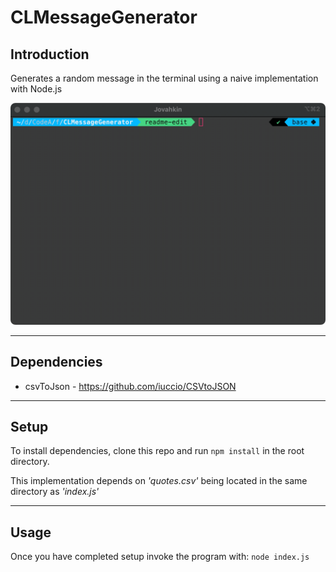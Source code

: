 # CLMessageGenerator

## Introduction

Generates a random message in the terminal using a naive implementation with Node.js

![Usage Demo](./demo/demo.gif)


---

## Dependencies

- csvToJson - <https://github.com/iuccio/CSVtoJSON>

---

## Setup

To install dependencies, clone this repo and run `npm install` in the root directory.

This implementation depends on *'quotes.csv'* being located in the same directory as *'index.js'*


---

## Usage

Once you have completed setup invoke the program with: `node index.js`
